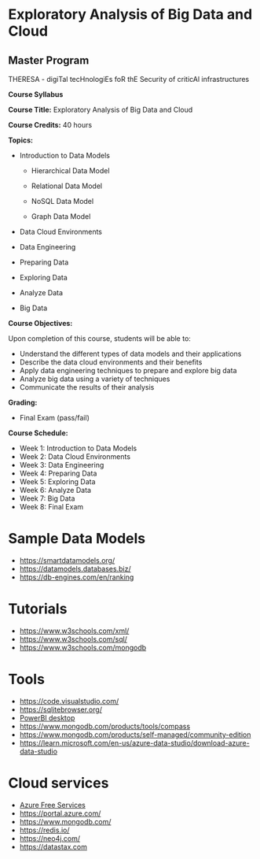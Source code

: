 # Exploratory Analysis of Big Data and Cloud 

## Master Program
THERESA - digiTal tecHnologiEs foR thE Security of criticAl infrastructures

**Course Syllabus**  
  

**Course Title:** Exploratory Analysis of Big Data and Cloud  
  

**Course Credits:** 40 hours  
  

**Topics:**  
  

*   Introduction to Data Models  
    
    *   Hierarchical Data Model  
        
    *   Relational Data Model  
        
    *   NoSQL Data Model  
        
    *   Graph Data Model  
        
*   Data Cloud Environments  
    
*   Data Engineering  
    
*   Preparing Data  
    
*   Exploring Data  
    
*   Analyze Data  
    
*   Big Data  
    

  
**Course Objectives:**  
  
  
  
Upon completion of this course, students will be able to:  
*   Understand the different types of data models and their applications  
*   Describe the data cloud environments and their benefits  
*   Apply data engineering techniques to prepare and explore big data  
*   Analyze big data using a variety of techniques   
*   Communicate the results of their analysis  
    

  
**Grading:**  
*   Final Exam (pass/fail)  
    

  
**Course Schedule:**  
*   Week 1: Introduction to Data Models  
*   Week 2: Data Cloud Environments  
*   Week 3: Data Engineering      
*   Week 4: Preparing Data  
*   Week 5: Exploring Data  
*   Week 6: Analyze Data  
*   Week 7: Big Data  
*   Week 8: Final Exam

 # Sample Data Models 
* https://smartdatamodels.org/
* https://datamodels.databases.biz/
* https://db-engines.com/en/ranking

# Tutorials
* https://www.w3schools.com/xml/
* https://www.w3schools.com/sql/
* https://www.w3schools.com/mongodb

# Tools
* https://code.visualstudio.com/
* https://sqlitebrowser.org/
* [PowerBI desktop](https://www.microsoft.com/en-us/power-platform/products/power-bi/desktop)
* https://www.mongodb.com/products/tools/compass
* https://www.mongodb.com/products/self-managed/community-edition
* https://learn.microsoft.com/en-us/azure-data-studio/download-azure-data-studio

# Cloud services 
* [Azure Free Services](https://azure.microsoft.com/en-in/pricing/free-services/)
* https://portal.azure.com/
* https://www.mongodb.com/
* https://redis.io/
* https://neo4j.com/
* https://datastax.com
